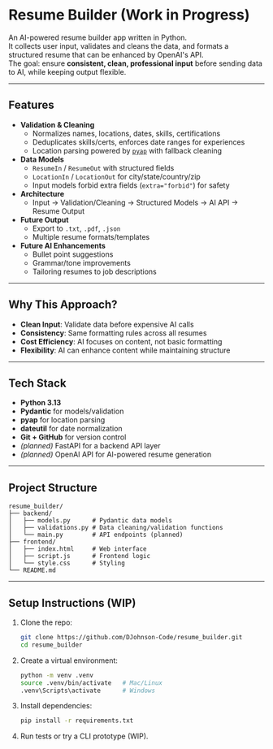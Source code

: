 # Resume Builder (Work in Progress)

An AI-powered resume builder app written in Python.  
It collects user input, validates and cleans the data, and formats a structured resume that can be enhanced by OpenAI's API.  
The goal: ensure **consistent, clean, professional input** before sending data to AI, while keeping output flexible.

---

## Features

- **Validation & Cleaning**
  - Normalizes names, locations, dates, skills, certifications
  - Deduplicates skills/certs, enforces date ranges for experiences
  - Location parsing powered by [`pyap`](https://pypi.org/project/pyap/) with fallback cleaning
- **Data Models**
  - `ResumeIn` / `ResumeOut` with structured fields
  - `LocationIn` / `LocationOut` for city/state/country/zip
  - Input models forbid extra fields (`extra="forbid"`) for safety
- **Architecture**
  - Input → Validation/Cleaning → Structured Models → AI API → Resume Output
- **Future Output**
  - Export to `.txt`, `.pdf`, `.json`
  - Multiple resume formats/templates
- **Future AI Enhancements**
  - Bullet point suggestions
  - Grammar/tone improvements
  - Tailoring resumes to job descriptions

---

## Why This Approach?

- **Clean Input**: Validate data before expensive AI calls
- **Consistency**: Same formatting rules across all resumes
- **Cost Efficiency**: AI focuses on content, not basic formatting
- **Flexibility**: AI can enhance content while maintaining structure

---

## Tech Stack

- **Python 3.13**
- **Pydantic** for models/validation
- **pyap** for location parsing
- **dateutil** for date normalization
- **Git + GitHub** for version control
- _(planned)_ FastAPI for a backend API layer
- _(planned)_ OpenAI API for AI-powered resume generation

---

## Project Structure

```
resume_builder/
├── backend/
│   ├── models.py      # Pydantic data models
│   ├── validations.py # Data cleaning/validation functions
│   └── main.py        # API endpoints (planned)
├── frontend/
│   ├── index.html     # Web interface
│   ├── script.js      # Frontend logic
│   └── style.css      # Styling
└── README.md
```

---

## Setup Instructions (WIP)

1. Clone the repo:

   ```bash
   git clone https://github.com/DJohnson-Code/resume_builder.git
   cd resume_builder
   ```

2. Create a virtual environment:

   ```bash
   python -m venv .venv
   source .venv/bin/activate   # Mac/Linux
   .venv\Scripts\activate      # Windows
   ```

3. Install dependencies:

   ```bash
   pip install -r requirements.txt
   ```

4. Run tests or try a CLI prototype (WIP).

